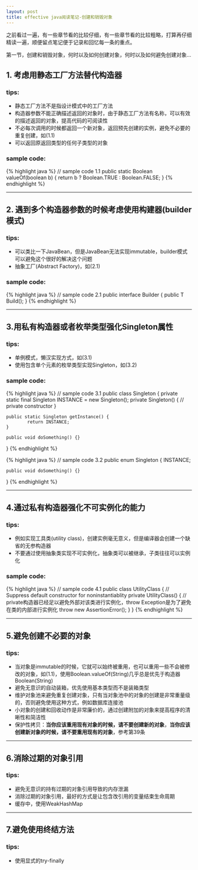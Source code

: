 ```yaml
---
layout: post
title: effective java阅读笔记-创建和销毁对象
---
```


之前看过一遍，有一些章节看的比较仔细，有一些章节看的比较粗略，打算再仔细精读一遍，顺便留点笔记便于记录和回忆每一条的重点。

第一节，创建和销毁对象，何时以及如何创建对象，何时以及如何避免创建对象...

<!--more-->

## 1. 考虑用静态工厂方法替代构造器

### tips:
* 静态工厂方法不是指设计模式中的工厂方法
* 构造器参数不能正确描述返回的对象时，由于静态工厂方法有名称，可以有效的描述返回的对象，提高代码的可阅读性
* 不必每次调用的时候都返回一个新对象，返回预先创建的实例，避免不必要的重复创建，如(1.1)
* 可以返回原返回类型的任何子类型的对象

### sample code:

{% highlight java %}
// sample code 1.1
public static Boolean valueOf(boolean b) {
    return b ? Boolean.TRUE : Boolean.FALSE;
}
{% endhighlight %}

---

## 2. 遇到多个构造器参数的时候考虑使用构建器(builder模式)

### tips:
* 可以类比一下JavaBean，但是JavaBean无法实现immutable，builder模式可以避免这个很好的解决这个问题
* 抽象工厂(Abstract Factory)，如(2.1)

### sample code: 
{% highlight java %}
// sample code 2.1
public interface Builder<T> {
    public T Build();
}
{% endhighlight %}

---

## 3.用私有构造器或者枚举类型强化Singleton属性

### tips:
* 单例模式，懒汉实现方式，如(3.1)
* 使用包含单个元素的枚举类型实现Singleton，如(3.2)

### sample code:

{% highlight java %}
// sample code 3.1
public class Singleton {
    private static final Singleton INSTANCE = new Singleton();
    private Singleton() {
        // private constructor
    }

    public static Singleton getInstance() {
            return INSTANCE;
    }

    public void doSomething() {}
}
{% endhighlight %}

{% highlight java %}
// sample code 3.2
public enum Singleton {
    INSTANCE;

    public void doSomething() {}
}
{% endhighlight %}

---

## 4.通过私有构造器强化不可实例化的能力

### tips:
* 例如实现工具类(utility class)，创建实例毫无意义，但是编译器会创建一个缺省的无参构造器
* 不要通过使用抽象类实现不可实例化，抽象类可以被继承，子类往往可以实例化

### sample code:

{% highlight java %}
// sample code 4.1
public class UtilityClass {
    // Suppress default constructor for noninstantiablity
    private UtilityClass() {
        // private构造器已经足以避免外部对该类进行实例化，throw Exception是为了避免在类的内部进行实例化 
        throw new AssertionError();
    }
}
{% endhighlight %}

---

## 5.避免创建不必要的对象

### tips:
* 当对象是immutable的时候，它就可以始终被重用，也可以重用一些不会被修改的对象，如(1.1)，使用Boolean.valueOf(String)几乎总是优先于构造器Boolean(String)
* 避免无意识的自动装箱，优先使用基本类型而不是装箱类型
* 维护对象池来避免重复创建对象，只有当对象池中的对象的创建是非常重量级的，否则避免使用这种方式，例如数据库连接池
* 小对象的创建和回收动作是非常廉价的，通过创建附加的对象来提高程序的清晰性和简洁性
* 保护性拷贝：**当你应该重用现有对象的时候，请不要创建新的对象**，**当你应该创建新对象的时候，请不要重用现有的对象**，参考第39条

---

## 6.消除过期的对象引用

### tips:
* 避免无意识的持有过期的对象引用导致的内存泄漏
* 消除过期的对象引用，最好的方式是让包含改引用的变量结束生命周期
* 缓存中，使用WeakHashMap

---

## 7.避免使用终结方法

### tips:
* 使用显式的try-finally
